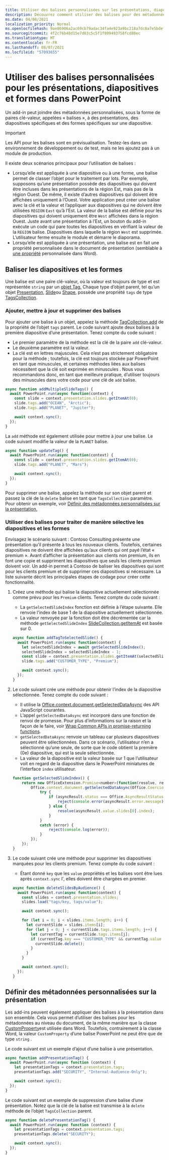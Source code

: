 ```yaml
---
title: Utiliser des balises personnalisées sur les présentations, diapositives et formes dans PowerPoint
description: Découvrez comment utiliser des balises pour des métadonnées personnalisées sur les présentations, les diapositives et les formes.
ms.date: 04/08/2021
localization_priority: Normal
ms.openlocfilehash: 9ae86906a2ac69cb79adac34fa4e923a9bc218a7dc8a7e5bdefd63300b589da5
ms.sourcegitcommit: 4f2c76b48d15e7d03c5c5f1f809493758fcd88ec
ms.translationtype: MT
ms.contentlocale: fr-FR
ms.lasthandoff: 08/07/2021
ms.locfileid: "57093655"
---
```

# <a name="use-custom-tags-for-presentations-slides-and-shapes-in-powerpoint"></a>Utiliser des balises personnalisées pour les présentations, diapositives et formes dans PowerPoint

Un add-in peut joindre des métadonnées personnalisées, sous la forme de paires clé-valeur, appelées « balises », à des présentations, des diapositives spécifiques et des formes spécifiques sur une diapositive.

> [!IMPORTANT]
> Les API pour les balises sont en prévisualisation. Testez-les dans un environnement de développement ou de test, mais ne les ajoutez pas à un module de production.

Il existe deux scénarios principaux pour l’utilisation de balises :

- Lorsqu’elle est appliquée à une diapositive ou à une forme, une balise permet de classer l’objet pour le traitement par lots. Par exemple, supposons qu’une présentation possède des diapositives qui doivent être incluses dans les présentations de la région Est, mais pas de la région Ouest. De même, il existe d’autres diapositives qui doivent être affichées uniquement à l’Ouest. Votre application peut créer une balise avec la clé et la valeur et l’appliquer aux diapositives qui ne doivent être utilisées `REGION` `East` qu’à l’Est. La valeur de la balise est définie pour les diapositives qui doivent uniquement être `West` affichées dans la région Ouest. Juste avant une présentation à l’Est, un bouton du add-in exécute un code qui pare toutes les diapositives en vérifiant la valeur de la `REGION` balise. Diapositives dans laquelle la région `West` est supprimée. L’utilisateur ferme ensuite le module et démarre le diaporama.
- Lorsqu’elle est appliquée à une présentation, une balise est en fait une propriété personnalisée dans le document de présentation (semblable à [une propriété](/javascript/api/word/word.customproperty) personnalisée dans Word).

## <a name="tag-slides-and-shapes"></a>Baliser les diapositives et les formes

Une balise est une paire clé-valeur, où la valeur est toujours de type et est représentée `string` par un [objet Tag.](/javascript/api/powerpoint/powerpoint.tag) Chaque type d’objet parent, tel qu’un objet [Presentation,](/javascript/api/powerpoint/powerpoint.presentation) [Slide](/javascript/api/powerpoint/powerpoint.slide)ou [Shape,](/javascript/api/powerpoint/powerpoint.shape) possède une propriété `tags` de type [TagsCollection](/javascript/api/powerpoint/powerpoint.tagcollection).

### <a name="add-update-and-delete-tags"></a>Ajouter, mettre à jour et supprimer des balises

Pour ajouter une balise à un objet, appelez la méthode [TagCollection.add](/javascript/api/powerpoint/powerpoint.tagcollection#add_key__value_) de la propriété de l’objet `tags` parent. Le code suivant ajoute deux balises à la première diapositive d’une présentation. Tenez compte du code suivant :

- Le premier paramètre de la méthode est la clé de la paire `add` clé-valeur. 
- Le deuxième paramètre est la valeur.
- La clé est en lettres majuscules. Cela n’est pas strictement obligatoire pour la méthode ; toutefois, la clé est toujours stockée par PowerPoint en tant que minuscules, et certaines méthodes liées aux balises nécessitent que la clé soit exprimée en minuscules . Nous vous recommandons donc, en tant que meilleure pratique, d’utiliser toujours des minuscules dans votre code pour une clé de `add` balise. 

```javascript
async function addMultipleSlideTags() {
  await PowerPoint.run(async function(context) {
    const slide = context.presentation.slides.getItemAt(0);
    slide.tags.add("OCEAN", "Arctic");
    slide.tags.add("PLANET", "Jupiter");

    await context.sync();
  });
}
```

La `add` méthode est également utilisée pour mettre à jour une balise. Le code suivant modifie la valeur de la `PLANET` balise.

```javascript
async function updateTag() {
  await PowerPoint.run(async function(context) {
    const slide = context.presentation.slides.getItemAt(0);
    slide.tags.add("PLANET", "Mars");

    await context.sync();
  });
}
```

Pour supprimer une balise, appelez la méthode sur son objet parent et passez la clé de la `delete` balise en tant que `TagsCollection` paramètre. Pour obtenir un exemple, voir [Définir des métadonnées personnalisées sur la présentation.](#set-custom-metadata-on-the-presentation)

### <a name="use-tags-to-selectively-process-slides-and-shapes"></a>Utiliser des balises pour traiter de manière sélective les diapositives et les formes

Envisagez le scénario suivant : Contoso Consulting présente une présentation qu’il présente à tous les nouveaux clients. Toutefois, certaines diapositives ne doivent être affichées qu’aux clients qui ont payé l’état « premium ». Avant d’afficher la présentation aux clients non premium, ils en font une copie et suppriment les diapositives que seuls les clients premium doivent voir. Un add-in permet à Contoso de baliser les diapositives qui sont pour les clients premium et de supprimer ces diapositives si nécessaire. La liste suivante décrit les principales étapes de codage pour créer cette fonctionnalité.

1. Créez une méthode qui balise la diapositive actuellement sélectionnée comme prévu pour les `Premium` clients. Tenez compte du code suivant :

    - La `getSelectedSlideIndex` fonction est définie à l’étape suivante. Elle renvoie l’index de base 1 de la diapositive actuellement sélectionnée.
    - La valeur renvoyée par la fonction doit être décrémentée car la méthode `getSelectedSlideIndex` [SlideCollection.getItemAt](/javascript/api/powerpoint/powerpoint.slidecollection#getItemAt_index_) est basée sur 0.

    ```javascript
    async function addTagToSelectedSlide() {
      await PowerPoint.run(async function(context) {
        let selectedSlideIndex = await getSelectedSlideIndex();
        selectedSlideIndex = selectedSlideIndex - 1;
        const slide = context.presentation.slides.getItemAt(selectedSlideIndex);
        slide.tags.add("CUSTOMER_TYPE", "Premium");
    
        await context.sync();
      });
    }
    ```

2. Le code suivant crée une méthode pour obtenir l’index de la diapositive sélectionnée. Tenez compte du code suivant :

    - Il utilise la [Office.context.document.getSelectedDataAsync](/javascript/api/office/office.document#getSelectedDataAsync_coercionType__callback_) des API JavaScript courantes.
    - L’appel `getSelectedDataAsync` est incorporé dans une fonction de renvoi de promesse. Pour plus d’informations sur la raison et la façon de le faire, voir [Wrap Common APIs in promise-returning functions](../develop/asynchronous-programming-in-office-add-ins.md#wrap-common-apis-in-promise-returning-functions).
    - `getSelectedDataAsync` renvoie un tableau car plusieurs diapositives peuvent être sélectionnées. Dans ce scénario, l’utilisateur n’en a sélectionné qu’une seule, de sorte que le code obtient la première (0e) diapositive, qui est la seule sélectionnée.
    - La valeur de la diapositive est la valeur basée sur 1 que l’utilisateur voit en regard de la diapositive dans le PowerPoint miniatures de l’interface `index` utilisateur.

    ```javascript
    function getSelectedSlideIndex() {
        return new OfficeExtension.Promise<number>(function(resolve, reject) {
            Office.context.document.getSelectedDataAsync(Office.CoercionType.SlideRange, function(asyncResult) {
                try {
                    if (asyncResult.status === Office.AsyncResultStatus.Failed) {
                        reject(console.error(asyncResult.error.message));
                    } else {
                        resolve(asyncResult.value.slides[0].index);
                    }
                } 
                catch (error) {
                    reject(console.log(error));
                }
            });
        });
    }
    ```

3. Le code suivant crée une méthode pour supprimer les diapositives marquées pour les clients premium. Tenez compte du code suivant :

    - Étant donné `key` que les `value` propriétés et les balises vont être lues après `context.sync` l', elles doivent être chargées en premier.

    ```javascript
    async function deleteSlidesByAudience() {
      await PowerPoint.run(async function(context) {
        const slides = context.presentation.slides;
        slides.load("tags/key, tags/value");
    
        await context.sync();
    
        for (let i = 0; i < slides.items.length; i++) {
          let currentSlide = slides.items[i];
          for (let j = 0; j < currentSlide.tags.items.length; j++) {
            let currentTag = currentSlide.tags.items[j];
            if (currentTag.key === "CUSTOMER_TYPE" && currentTag.value === "Premium") {
              currentSlide.delete();
            }
          }
        }
    
        await context.sync();
      });
    }
    ```

## <a name="set-custom-metadata-on-the-presentation"></a>Définir des métadonnées personnalisées sur la présentation

Les add-ins peuvent également appliquer des balises à la présentation dans son ensemble. Cela vous permet d’utiliser des balises pour les métadonnées au niveau du document, de la même manière que la classe [CustomProperty](/javascript/api/word/word.customproperty)est utilisée dans Word. Toutefois, contrairement à la classe Word, la valeur `CustomProperty` d’une balise PowerPoint ne peut être que de type `string` .

Le code suivant est un exemple d’ajout d’une balise à une présentation. 

```javascript
async function addPresentationTag() {
  await PowerPoint.run(async function (context) {
    let presentationTags = context.presentation.tags;
    presentationTags.add("SECURITY", "Internal-Audience-Only");

    await context.sync();
  });
}
```

Le code suivant est un exemple de suppression d’une balise d’une présentation. Notez que la clé de la balise est transmise à la `delete` méthode de l’objet `TagsCollection` parent.

```javascript
async function deletePresentationTag() {
  await PowerPoint.run(async function (context) {
    let presentationTags = context.presentation.tags;
    presentationTags.delete("SECURITY");

    await context.sync();
  });
}
```
